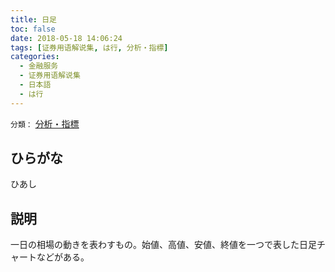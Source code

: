 ```yaml
---
title: 日足
toc: false
date: 2018-05-18 14:06:24
tags: [证券用语解说集, は行, 分析・指標]
categories:
  - 金融服务
  - 证券用语解说集
  - 日本語
  - は行
---
```


`分類：` [分析・指標](/tags/分析・指標/)

## ひらがな

ひあし

## 説明

一日の相場の動きを表わすもの。始値、高値、安値、終値を一つで表した日足チャートなどがある。
